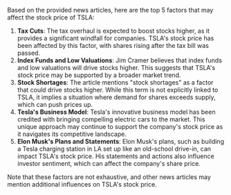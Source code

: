 Based on the provided news articles, here are the top 5 factors that may affect the stock price of TSLA:

1. **Tax Cuts**: The tax overhaul is expected to boost stocks higher, as it provides a significant windfall for companies. TSLA's stock price has been affected by this factor, with shares rising after the tax bill was passed.
2. **Index Funds and Low Valuations**: Jim Cramer believes that index funds and low valuations will drive stocks higher. This suggests that TSLA's stock price may be supported by a broader market trend.
3. **Stock Shortages**: The article mentions "stock shortages" as a factor that could drive stocks higher. While this term is not explicitly linked to TSLA, it implies a situation where demand for shares exceeds supply, which can push prices up.
4. **Tesla's Business Model**: Tesla's innovative business model has been credited with bringing compelling electric cars to the market. This unique approach may continue to support the company's stock price as it navigates its competitive landscape.
5. **Elon Musk's Plans and Statements**: Elon Musk's plans, such as building a Tesla charging station in LA set up like an old-school drive-in, can impact TSLA's stock price. His statements and actions also influence investor sentiment, which can affect the company's share price.

Note that these factors are not exhaustive, and other news articles may mention additional influences on TSLA's stock price.